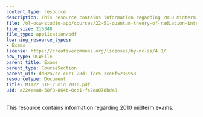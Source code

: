 ```yaml
---
content_type: resource
description: This resource contains information regarding 2010 midterm exams.
file: /ol-ocw-studio-app/courses/22-51-quantum-theory-of-radiation-interactions-fall-2012/a224eea858f8864b0cd1fe2ea078bda8_MIT22_51F12_mid_2010.pdf
file_size: 215348
file_type: application/pdf
learning_resource_types:
- Exams
license: https://creativecommons.org/licenses/by-nc-sa/4.0/
ocw_type: OCWFile
parent_title: Exams
parent_type: CourseSection
parent_uid: dd82a7cc-c0c1-28d1-fcc5-2ce6f5236953
resourcetype: Document
title: MIT22_51F12_mid_2010.pdf
uid: a224eea8-58f8-864b-0cd1-fe2ea078bda8
---
```

This resource contains information regarding 2010 midterm exams.